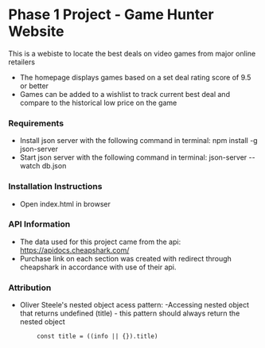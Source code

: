 # Phase 1 Project - Game Hunter Website
This is a webiste to locate the best deals on video games from major online retailers
* The homepage displays games based on a set deal rating score of 9.5 or better
* Games can be added to a wishlist to track current best deal and compare to the historical low price on the game



### Requirements                                                
* Install json server with the following command in terminal: npm install -g json-server
* Start json server with the following command in terminal: json-server --watch db.json
    

### Installation Instructions
* Open index.html in browser


### API Information
* The data used for this project came from the api: https://apidocs.cheapshark.com/
* Purchase link on each section was created with redirect through cheapshark in accordance with use of their api.

### Attribution
* Oliver Steele's nested object acess pattern:
    -Accessing nested object that returns undefined (title) - this pattern should always return the nested object
```
        const title = ((info || {}).title)
```
